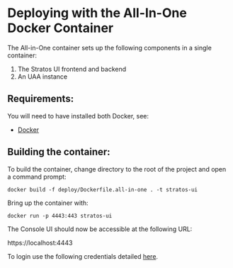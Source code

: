 # Deploying with the All-In-One Docker Container

The All-in-One container sets up the following components in a single container:
1. The Stratos UI frontend and backend
2. An UAA instance

## Requirements:

You will need to have installed both Docker, see:

* [Docker](https://docs.docker.com/engine/installation/)

## Building the container:

To build the container, change directory to the root of the project and open a command prompt:

```
docker build -f deploy/Dockerfile.all-in-one . -t stratos-ui
```

Bring up the container with:

```
docker run -p 4443:443 stratos-ui
```

The Console UI should now be accessible at the following URL:

https://localhost:4443

To login use the following credentials detailed [here](../../docs/access.md).
